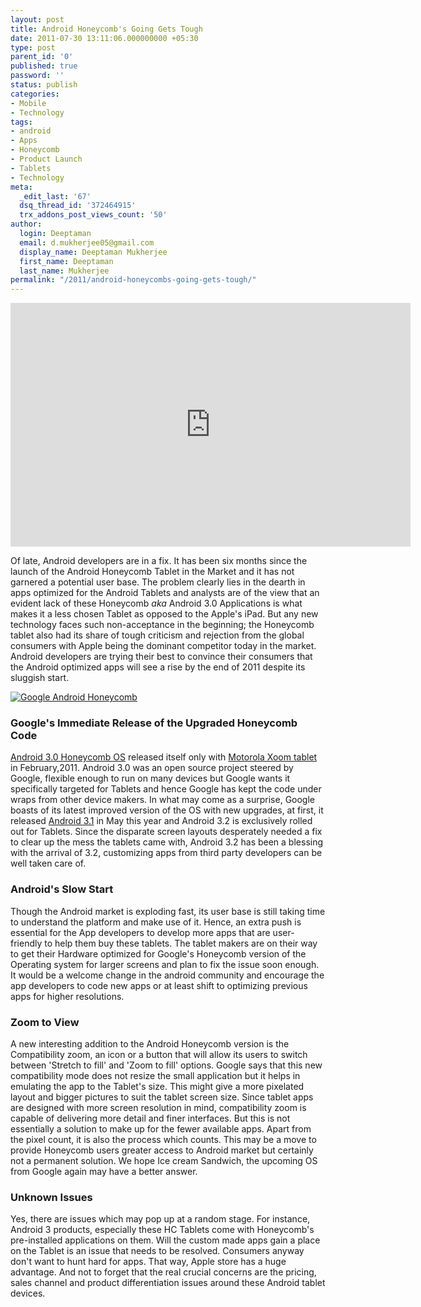 ```yaml
---
layout: post
title: Android Honeycomb's Going Gets Tough
date: 2011-07-30 13:11:06.000000000 +05:30
type: post
parent_id: '0'
published: true
password: ''
status: publish
categories:
- Mobile
- Technology
tags:
- android
- Apps
- Honeycomb
- Product Launch
- Tablets
- Technology
meta:
  _edit_last: '67'
  dsq_thread_id: '372464915'
  trx_addons_post_views_count: '50'
author:
  login: Deeptaman
  email: d.mukherjee05@gmail.com
  display_name: Deeptaman Mukherjee
  first_name: Deeptaman
  last_name: Mukherjee
permalink: "/2011/android-honeycombs-going-gets-tough/"
---
```

<p><iframe width="640" height="390" src="http://www.youtube.com/embed/hPUGNCIozp0?hd=1" frameborder="0" allowfullscreen></iframe></p>
<p>Of late, Android developers are in a fix. It has been six months since the launch of the Android Honeycomb Tablet in the Market and it has not garnered a potential user base. The problem clearly lies in the dearth in apps optimized for the Android Tablets and analysts are of the view that an evident lack of these Honeycomb <em>aka</em> Android 3.0 Applications is what makes it a less chosen Tablet as opposed to the Apple's iPad. But any new technology faces such non-acceptance in the beginning; the Honeycomb tablet also had its share of tough criticism and rejection from the global consumers with Apple being the dominant competitor today in the market. Android developers are trying their best to convince their consumers that the Android optimized apps will see a rise by the end of 2011 despite its sluggish start.</p>

<p><a href="http://developer.android.com/"><img src="/static/2011/07/google-android-honeycomb.png" alt="Google Android Honeycomb" /></a></p>
<h3>Google's Immediate Release of the Upgraded Honeycomb Code</h3>
<p><a href="http://developer.android.com/sdk/android-3.0-highlights.html">Android 3.0 Honeycomb OS</a> released itself only with <a href="http://www.motorola.com/staticfiles/Consumers/xoom-android-tablet/us-en/overview.html">Motorola Xoom tablet</a> in February,2011. Android 3.0 was an open source project steered by Google, flexible enough to run on many devices but Google wants it specifically targeted for Tablets and hence Google has kept the code under wraps from other device makers. In what may come as a surprise, Google boasts of its latest improved version of the OS with new upgrades, at first, it released <a href="http://developer.android.com/sdk/android-3.1-highlights.html">Android 3.1</a> in May this year and Android 3.2 is exclusively rolled out for Tablets. Since the disparate screen layouts desperately needed a fix to clear up the mess the tablets came with, Android 3.2 has been a blessing with the arrival of 3.2, customizing apps from third party developers can be well taken care of. </p>
<h3>Android's Slow Start</h3>
<p>Though the Android market is exploding fast, its user base is still taking time to understand the platform and make use of it. Hence, an extra push is essential for the App developers to develop more apps that are user-friendly to help them buy these tablets. The tablet makers  are on their way to get their Hardware optimized for Google's Honeycomb version of the Operating system for larger screens and plan to fix the issue soon enough. It would be a welcome change in the android community and encourage the app developers to code new apps or at least shift to optimizing previous apps for higher resolutions.</p>
<h3>Zoom to View</h3>
<p>A new interesting addition to the Android Honeycomb version is the Compatibility zoom, an icon or a button that will allow its users to switch between 'Stretch to fill' and 'Zoom to fill' options. Google says that this new compatibility mode does not resize the small application but it helps in emulating the app to the Tablet's size. This might give a more pixelated layout and bigger pictures to suit the tablet screen size. Since tablet apps are designed with more screen resolution in mind, compatibility zoom is capable of delivering more detail and finer interfaces. But this is not essentially a solution to make up for the fewer available apps. Apart from the pixel count, it is also the process which counts. This may be a move to provide Honeycomb users greater access to Android market but certainly not a permanent solution. We hope Ice cream Sandwich, the upcoming OS from Google again may have a better answer.</p>
<h3>Unknown Issues</h3>
<p>Yes, there are issues which may pop up at a random stage. For instance, Android 3 products, especially these HC Tablets come with Honeycomb's pre-installed applications on them. Will the custom made apps gain a place on the Tablet is an issue that needs to be resolved. Consumers anyway don't want to hunt hard for apps. That way, Apple store has a huge advantage. And not to forget that the real crucial concerns are the pricing, sales channel and product differentiation issues around these Android tablet devices. </p>
